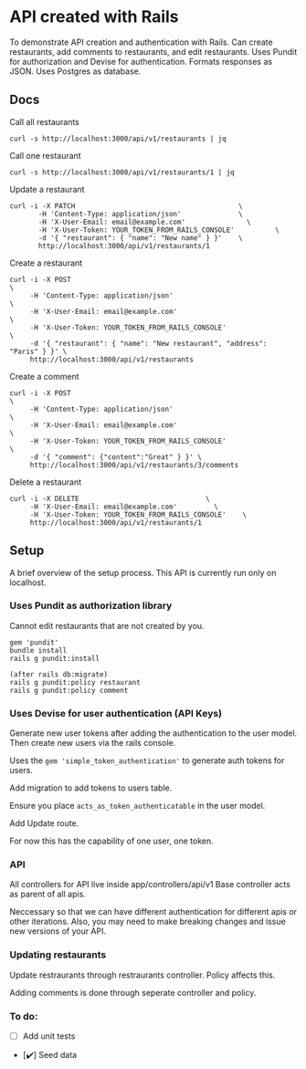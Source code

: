 # API created with Rails
To demonstrate API creation and authentication with Rails. Can create restaurants, add comments to restaurants, and edit restaurants. Uses Pundit for authorization and Devise for authentication. Formats responses as JSON. Uses Postgres as database.

## Docs

Call all restaurants
```
curl -s http://localhost:3000/api/v1/restaurants | jq
```

Call one restaurant
```
curl -s http://localhost:3000/api/v1/restaurants/1 | jq
```
Update a restaurant
```
curl -i -X PATCH                                        \
       -H 'Content-Type: application/json'              \
       -H 'X-User-Email: email@example.com'               \
       -H 'X-User-Token: YOUR_TOKEN_FROM_RAILS_CONSOLE'          \
       -d '{ "restaurant": { "name": "New name" } }'    \
       http://localhost:3000/api/v1/restaurants/1
```

Create a restaurant
```
curl -i -X POST                                                              \
     -H 'Content-Type: application/json'                                     \
     -H 'X-User-Email: email@example.com'                                      \
     -H 'X-User-Token: YOUR_TOKEN_FROM_RAILS_CONSOLE'                                 \
     -d '{ "restaurant": { "name": "New restaurant", "address": "Paris" } }' \
     http://localhost:3000/api/v1/restaurants
```

Create a comment
```
curl -i -X POST                                                              \
     -H 'Content-Type: application/json'                                     \
     -H 'X-User-Email: email@example.com'                                      \
     -H 'X-User-Token: YOUR_TOKEN_FROM_RAILS_CONSOLE'                                 \
     -d '{ "comment": {"content":"Great" } }' \
     http://localhost:3000/api/v1/restaurants/3/comments
```

Delete a restaurant
```
curl -i -X DELETE                               \
     -H 'X-User-Email: email@example.com'         \
     -H 'X-User-Token: YOUR_TOKEN_FROM_RAILS_CONSOLE'    \
     http://localhost:3000/api/v1/restaurants/1
```

## Setup
A brief overview of the setup process. This API is currently run only on localhost.

### Uses Pundit as authorization library
Cannot edit restaurants that are not created by you.
```
gem 'pundit'
bundle install
rails g pundit:install

(after rails db:migrate)
rails g pundit:policy restaurant
rails g pundit:policy comment
```

### Uses Devise for user authentication (API Keys)
Generate new user tokens after adding the authentication to the user model. Then create new users via the rails console.

Uses the `gem 'simple_token_authentication'` to generate auth tokens for users.

Add migration to add tokens to users table.

Ensure you place `acts_as_token_authenticatable` in the user model.

Add Update route.

For now this has the capability of one user, one token.

### API

All controllers for API live inside app/controllers/api/v1
Base controller acts as parent of all apis.

Neccessary so that we can have different authentication for different apis or other iterations. Also, you may need to make breaking changes and issue new versions of your API.

### Updating restaurants
Update restraurants through restraurants controller. Policy affects this.

Adding comments is done through seperate controller and policy.

### To do:

- [ ] Add unit tests
- [✔️] Seed data
